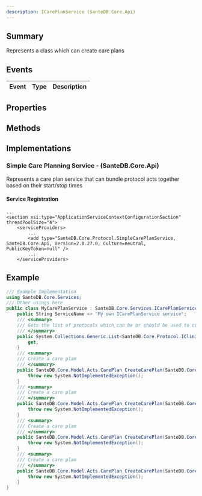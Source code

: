 ```yaml
---
description: ICarePlanService (SanteDB.Core.Api)
---
```


## Summary
Represents a class which can create care plans

## Events

|Event|Type|Description|
|-|-|-|

## Properties


## Methods


## Implementations


### Simple Care Planning Service - (SanteDB.Core.Api)
Represents a care plan service that can bundle protocol acts together 
            based on their start/stop times

#### Service Registration
```markup
...
<section xsi:type="ApplicationServiceContextConfigurationSection" threadPoolSize="4">
	<serviceProviders>
		...
		<add type="SanteDB.Core.Protocol.SimpleCarePlanService, SanteDB.Core.Api, Version=2.0.27.0, Culture=neutral, PublicKeyToken=null" />
		...
	</serviceProviders>
```
## Example
```csharp
/// Example Implementation
using SanteDB.Core.Services;
/// Other usings here
public class MyCarePlanService : SanteDB.Core.Services.ICarePlanService { 
	public String ServiceName => "My own ICarePlanService service";
	/// <summary>
	/// Gets the list of protocols which can be or should be used to create the care plans
	/// </summary>
	public System.Collections.Generic.List<SanteDB.Core.Protocol.IClinicalProtocol> Protocols {
		get;
	}
	/// <summary>
	/// Create a care plam
	/// </summary>
	public SanteDB.Core.Model.Acts.CarePlan CreateCarePlan(SanteDB.Core.Model.Roles.Patient p){
		throw new System.NotImplementedException();
	}
	/// <summary>
	/// Create a care plam
	/// </summary>
	public SanteDB.Core.Model.Acts.CarePlan CreateCarePlan(SanteDB.Core.Model.Roles.Patient p,System.Boolean asEncounters){
		throw new System.NotImplementedException();
	}
	/// <summary>
	/// Create a care plam
	/// </summary>
	public SanteDB.Core.Model.Acts.CarePlan CreateCarePlan(SanteDB.Core.Model.Roles.Patient p,System.Boolean asEncounters,System.Collections.Generic.IDictionary<System.String,System.Object> parameters){
		throw new System.NotImplementedException();
	}
	/// <summary>
	/// Create a care plam
	/// </summary>
	public SanteDB.Core.Model.Acts.CarePlan CreateCarePlan(SanteDB.Core.Model.Roles.Patient p,System.Boolean asEncounters,System.Collections.Generic.IDictionary<System.String,System.Object> parameters,System.Guid[] protocols){
		throw new System.NotImplementedException();
	}
}
```
